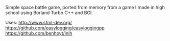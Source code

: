 Simple space battle game, ported from memory from a game I made in high school using Borland Turbo C++ and BGI.

Uses:
http://www.sfml-dev.org/
https://github.com/easylogging/easyloggingpp
https://github.com/benhoyt/inih
